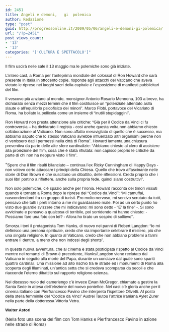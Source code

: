 ```yaml
---
id: 2451
title: Angeli e demoni,   gi  polemica
author: Redazione
type: "post"
guid: http://progressonline.it/2009/05/06/angeli-e-demoni-gi-polemica/
url: "/?p=2451"
post_views_count:
- '13'
- '13'
categories: "['CULTURA E SPETTACOLO']"
---
```


 <font face="Tahoma, sans-serif"><font size="2">Il film uscirà nelle sale il 13 maggio ma le polemiche sono già iniziate. </font></font>

<font face="Tahoma, sans-serif"><font size="2">L’intero cast, a Roma per l’anteprima mondiale del colossal di Ron Howard che sarà presente in Italia in ottocento copie, risponde agli attacchi del Vaticano che aveva vietato le riprese nei luoghi sacri della capitale e l’esposizione di manifesti pubblicitari del film.</font></font>

<font face="Tahoma, sans-serif"><font size="2">Il vescovo più anziano al mondo, monsignor Antonio Rosario Mennona, 103 a breve, ha dichiarato senza mezzi termini che il film costituisce un “potenziale attentato aslla slaute e all’equilibrio psicofisico dei minori”. Marco Fibbi, portavoce del Vicariato di Roma, ha bollato la pellicola come un insieme di “inutili stupidaggini”.</font></font>

<font face="Tahoma, sans-serif"><font size="2">Ron Howard non presta attenzione alle critiche: “Già per il Codice da Vinci ci fu controversia – ha dichiarato il regista - così anche questa volta non abbiamo chiesto collaborazione al Vaticano. Non sono affatto meravigliato di quello che è successo, ma abbiamo saputo che lo stesso Vaticano avrebbe influenzato altri organismi perché non ci venissero dati i permessi nella città di Roma”. Howard lamenta una chiusura preventiva da parte delle alte sfere cardinalizie: “Abbiamo chiesto al clero di assistere alla proiezione del film, cosa che è stata rifiutata: non capisco proprio le critiche da parte di chi non ha neppure visto il film”.</font></font>

“<font face="Tahoma, sans-serif"><font size="2">Spero che il film risulti bilanciato – continua l’ex Ricky Cunningham di Happy Days - non volevo certo attaccare i principi della Chiesa. Quello che trovo affascinante nelle storie di Dan Brown è che suscitano un dibattito, delle riflessioni. Credo proprio che i suoi libri portino a riflettere, anche sulla propria fede, quindi siano costruttivi”. </font></font>

<font face="Tahoma, sans-serif"><font size="2">Non solo polemiche, c’è spazio anche per l’ironia. Howard racconta dei timori vissuti quando è tornato a Roma dopo le riprese del “Codice da Vinci”: “Mi camuffai, nascondendomi fra un gruppo di turisti. Ero molto nervoso, mi sentivo scrutato da tutti, pensavo che tutti i preti intorno a me mi guardassero male. Poi ad un certo punto ho visto due guardie svizzere che mi indicavano: mi sono detto - "E’ la fine" -. Si sono avvicinate e pensavo a qualcosa di terribile, poi sorridendo mi hanno chiesto: - Possiamo fare una foto con lei? - Allora ho tirato un sospiro di sollievo”. </font></font>

<font face="Tahoma, sans-serif"><font size="2">Smorza i toni il protagonista Tom Hanks, di nuovo nei panni di Robert Langdon: “Io mi definisco una persona spirituale, credo che sia importante celebrare il mistero, più che una singola religione. In quanto al Vaticano, credo che non abbiano problemi a farmi entrare lì dentro, a meno che non indossi degli shorts”.</font></font>

<font face="Tahoma, sans-serif"><font size="2">In questa nuova avventura, che al cinema è stata posticipata rispetto al Codice da Vinci mentre nei romanzi di Brown è precedente, Hanks/Langdon viene reclutato dal Vaticano in seguito alla morte del Papa, durante un conclave dal quale sono spariti quattro cardinali. Una missione ad alto rischio tra le strade ed i monumenti di Roma alla scoperta degli Illuminati, un’antica setta che si credeva scomparsa da secoli e che riaccende l’eterno dibattito sul rapporto religione-scienza. </font></font>

<font face="Tahoma, sans-serif"><font size="2">Nel discusso ruolo del camerlengo c’è invece Ewan McGregor, chiamato a gestire la Santa Sede in attesa dell’elezione del nuovo pontefice. Nel cast c’è gloria anche per il cinema italiano con Pierfrancesco Favino che interpreta l’ispettore Olivetti. Al posto della stella femminile del “Codice da Vinci” Audrei Tautou l’attrice iraniana Aylet Zurer nella parte della dottoressa Vittoria Vetra.</font></font>

<font face="Tahoma, sans-serif"><font size="2">**Walter Astori**</font></font>

<font size="2">(Nella foto una scena del film con Tom Hanks e Pierfrancesco Favino in azione nelle strade di Roma)</font>